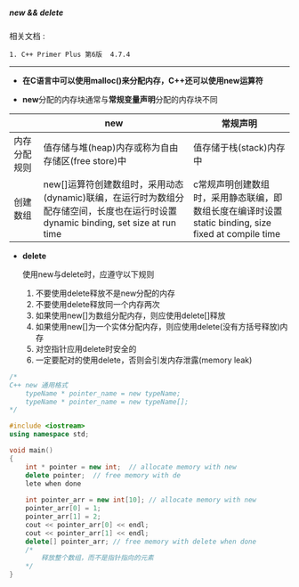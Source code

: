##### new && delete

相关文档 :

 	1. C++ Primer Plus 第6版  4.7.4

***

+ **在C语言中可以使用malloc()来分配内存，C++还可以使用new运算符**

+ **new**分配的内存块通常与**常规变量声明**分配的内存块不同

|              | new                                                          | 常规声明                                                     |
| ------------ | ------------------------------------------------------------ | ------------------------------------------------------------ |
| 内存分配规则 | 值存储与堆(heap)内存或称为自由存储区(free store)中           | 值存储于栈(stack)内存中                                      |
| 创建数组     | new[]运算符创建数组时，采用动态(dynamic)联编，在运行时为数组分配存储空间，长度也在运行时设置  <br />dynamic binding, set size at run time | c常规声明创建数组时，采用静态联编，即数组长度在编译时设置<br />static binding, size fixed at compile time |

+ **delete**

  使用new与delete时，应遵守以下规则

  1. 不要使用delete释放不是new分配的内存
  2. 不要使用delete释放同一个内存两次
  3. 如果使用new[]为数组分配内存，则应使用delete[]释放
  4. 如果使用new[]为一个实体分配内存，则应使用delete(没有方括号释放)内存
  5. 对空指针应用delete时安全的
  6. 一定要配对的使用delete，否则会引发内存泄露(memory leak)

```c++
/*
C++ new 通用格式
	typeName * pointer_name = new typeName;
	typeName * pointer_name = new typeName[];
*/

#include <iostream>
using namespace std;

void main()
{
    int * pointer = new int;  // allocate memory with new
    delete pointer;  // free memory with de
    lete when done
    
    int pointer_arr = new int[10]; // allocate memory with new
    pointer_arr[0] = 1;
    pointer_arr[1] = 2;
    cout << pointer_arr[0] << endl;
    cout << pointer_arr[1] << endl;
    delete[] pointer_arr; // free memory with delete when done
    /*
    	释放整个数组，而不是指针指向的元素
    */
}
```